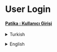 # User Login
#### [Patika : Kullanıcı Girişi](https://app.patika.dev/moduller/java101/pratik-login-1)
<details><summary>Turkish</summary>
<p>

# Ödev
## Java 101 - Koşullu İfadeler ve Kod Blokları - Kullanıcı Girişi
Eğer şifre yanlış ise kullanıcıya şifresini sıfırlayıp sıfırlamayacağını sorun, eğer kullanıcı sıfırlamak isterse yeni girdiği şifrenin hatalı girdiği ve unuttuğu şifre ile aynı olmaması gerektiğini kontrol edip , şifreler aynı ise ekrana "Şifre oluşturulamadı, lütfen başka şifre giriniz." sorun yoksa "Şifre oluşturuldu" yazan programı yazın.

### Bilgiler
- Kulanıcı Adı: acs
- Şifre: pikacu

### Şartlar
- Şifre yanlış ise kullanıcıya şifre sıfırlamak isteyip istemediği sorulmalı
- Kullanıcı şifre sıfırlamak ister ve yeni girdiği şifre eski şifresi ile aynı olması durumunda, "Şifre oluşturulamadı, lütfen başka şifre giriniz" uyarısı verilmeli
- Sorunsuz şekilde yeni şifre oluşturulduysa, "Şifre oluşturuldu" bilgisi verilmeli
- Sorunsuz şekilde giriş yapıldıysa, "Giriş Başarılı!" bilgisi verilmeli


</p>

</details>

<p>
</p>  

 <details><summary>English</summary>
  <p>

  </p>

<p align="center">
  <img width="600" height="300" src="https://github.com/aykutcihansevim/PatikaDev/blob/main/images/workinprogress.png?raw=true">
  <img width="600" height="300" src="https://github.com/aykutcihansevim/PatikaDev/blob/main/images/underconscontentwillbe.png?raw=true">
</p>

</details>
